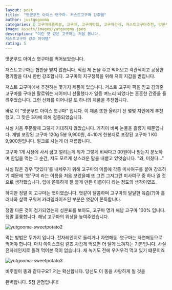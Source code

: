 ```yaml
---
layout: post
title:  "맛꾼푸드 아이스 엿구마- 저스트고구마 강추템"
author: justgogooma
categories: [ 고구마제품리뷰, 고구마, 고구마맛집, 고구마간식, 저스토고구마추천, 맛꾼푸드, 아이스고구마 ]
image: assets/images/yutgoogma.jpeg
description: "이런 엿 같은 고구마는 처음 봅니다.
저스트고구마 강추 아이템"
rating: 5
---
```



맛꾼푸드 아이스 엿구마를 먹어보았습니다.

저스트고구마는 협찬을 받지 않습니다. 직접 제 돈을 주고 먹어보고 객관적이고 공정한 평가함을 다시 한번 강조합니다. 
고구마의 지구정복을 위해 저의 지갑을 받칩니다.

저스트 고구마에서 추천하는 몇가지 제품이 있습니다. 
저스트 고구마 픽을 믿고 김의준 고구마를 구매한 팔로워는 시어머니 선물했다가 일등 며느리 되었다는 훈훈한 간증을 들려주었습니다.
그런 신화를 이어나갈 또 하나의 제품을 추천합니다.

바로 이 "맛꾼푸드 아이스 엿구마" 입니다.
이 제품 또한 올리기 전 몇몇 지인에게 추천 했고, 그 맛은 3자에 의해 검증되었습니다.

사실 처음 주문할때 그렇게 기대하지 않았습니다.
가격이 비싸 눈물을 흘렸기 때문입니다.
개별 포장된 고구마 120g 5봉 9,900원,
4~10개 한봉지로 포장된 고구마 1 KG 9,900원입니다. 
벌크로 사는게 더 저렵합니다.

고구마 1개 시장에 사서 굽고 얼리는게 뭐가 그렇게 비싸다고 00원이나 받는지 분노하며
한입을 먹는 그 순간,
저도 모르게 상스러운 말을 내뱉고 있엇습니다. "와, 미쳤다..." 

사실 많은 경우 '맛있다'를 내세우기 위해 고구마의 이름에 각종 미사여구를 붙여 강조하기 떄문에
'엿'구미 라는 이름을 처음 보았을떄
또 그런 그저그런 미사여구 중 하나 일 것으로 생각했습니다.
입에 쫀득하게 잘 붙게 만든 이름이다 라는 정도의 생각이였죠.

하지만 정말 이 고구마는 엿이였습니다.
엿같이 달콤하며
고구마의 달달한 육즙(?)아 흘러나와 살짝 구워져 카라멜라이즈된 부분은 엿같이 쫀득합니다. 

정말 다른 것이 첨가되었는지 성분표를 보아도, 고구마 명가 해남 고구마 100% 입니다. 
정말 훌륭합니다. 해남 고구마의 위상을 높여주었습니다.


![yutgooma-sweetpotato2](https://lh3.googleusercontent.com/pw/ACtC-3dphec3-ICoKYYoiN7Fs8tLeTqS1RT3FikUFbqXryeyPRyQMN9luxWKfcbip4qJvtD3IvJpHluLQLKXdOFZFq70ThocoNQYFLczrgE8aUhyrQeZN9sgB_CGHFk8YjgTnzihdxbU0Ls5tqSMLyC93hl3Cw=w1024-h768-no?authuser=1)

먹는 방법은 두가지 입니다. 
전자레인지로 돌리거나 자연해동.
엿구마는 자연해동으로 먹어야 합니다. 마치 아이스크림 같죠.차갑게 먹으면 더 달게 느껴지는 기분입니다.
사실 전자레인지로 돌려 먹어본 적이 없습니다.
채 녹기도 전에 우거우걱 먹고 있기 떄문이죠

![yutgooma-sweetpotato3](https://lh3.googleusercontent.com/pw/ACtC-3fs6lDldqGKx-9dxOXPivonTlXxqSkrfbxvsQBtnO0nHuiYZpYVppM4pGDwxppqerTnPj2Tc6kBdZ00Xsu_oooQyda1ZGrYE-zaGPceNsLZuyIkjB3ouKM1eMvBkYaa9sU1H81MkbxNht9Oz1XcgraxNg=w768-h1024-no?authuser=0)


비주얼이 똥과 같다구요?
저는 확신합니다. 당신도 이 똥을 사랑하게 될 것을

완벽합니다. 5점 만점입니다! 

